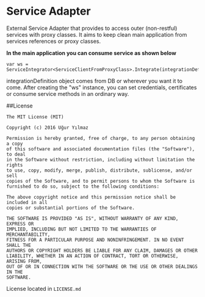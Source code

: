 # Service Adapter
External Service Adapter that provides to access outer (non-restful) services with proxy classes. It aims to keep clean main application from services references or proxy classes. 


**In the main application you can consume service as shown below**

    var ws = ServiceIntegrator<ServiceClientFromProxyClass>.Integrate(integrationDefinition);

integrationDefinition object comes from DB or wherever you want it to come.
After creating the "ws" instance, you can set credentials, certificates or consume service methods in an ordinary way.

##License
```
The MIT License (MIT)

Copyright (c) 2016 Uğur Yılmaz

Permission is hereby granted, free of charge, to any person obtaining a copy
of this software and associated documentation files (the "Software"), to deal
in the Software without restriction, including without limitation the rights
to use, copy, modify, merge, publish, distribute, sublicense, and/or sell
copies of the Software, and to permit persons to whom the Software is
furnished to do so, subject to the following conditions:

The above copyright notice and this permission notice shall be included in all
copies or substantial portions of the Software.

THE SOFTWARE IS PROVIDED "AS IS", WITHOUT WARRANTY OF ANY KIND, EXPRESS OR
IMPLIED, INCLUDING BUT NOT LIMITED TO THE WARRANTIES OF MERCHANTABILITY,
FITNESS FOR A PARTICULAR PURPOSE AND NONINFRINGEMENT. IN NO EVENT SHALL THE
AUTHORS OR COPYRIGHT HOLDERS BE LIABLE FOR ANY CLAIM, DAMAGES OR OTHER
LIABILITY, WHETHER IN AN ACTION OF CONTRACT, TORT OR OTHERWISE, ARISING FROM,
OUT OF OR IN CONNECTION WITH THE SOFTWARE OR THE USE OR OTHER DEALINGS IN THE
SOFTWARE.
```
License located in `LICENSE.md`

